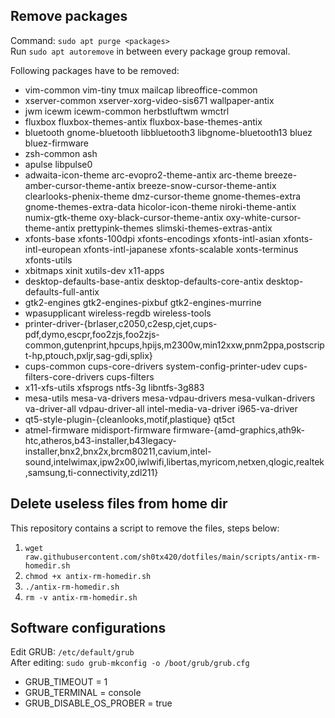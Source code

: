 ## Remove packages
Command: `sudo apt purge <packages>`
<br>
Run `sudo apt autoremove` in between every package group removal.

Following packages have to be removed:
- vim-common vim-tiny tmux mailcap libreoffice-common
- xserver-common xserver-xorg-video-sis671 wallpaper-antix
- jwm icewm icewm-common herbstluftwm wmctrl
- fluxbox fluxbox-themes-antix fluxbox-base-themes-antix
- bluetooth gnome-bluetooth libbluetooth3 libgnome-bluetooth13 bluez bluez-firmware
- zsh-common ash
- apulse libpulse0
- adwaita-icon-theme arc-evopro2-theme-antix arc-theme breeze-amber-cursor-theme-antix breeze-snow-cursor-theme-antix clearlooks-phenix-theme dmz-cursor-theme gnome-themes-extra gnome-themes-extra-data hicolor-icon-theme niroki-theme-antix numix-gtk-theme oxy-black-cursor-theme-antix oxy-white-cursor-theme-antix prettypink-themes slimski-themes-extras-antix
- xfonts-base xfonts-100dpi xfonts-encodings xfonts-intl-asian xfonts-intl-european xfonts-intl-japanese xfonts-scalable xonts-terminus xfonts-utils
- xbitmaps xinit xutils-dev x11-apps
- desktop-defaults-base-antix desktop-defaults-core-antix desktop-defaults-full-antix
- gtk2-engines gtk2-engines-pixbuf gtk2-engines-murrine
- wpasupplicant wireless-regdb wireless-tools
- printer-driver-{brlaser,c2050,c2esp,cjet,cups-pdf,dymo,escpr,foo2zjs,foo2zjs-common,gutenprint,hpcups,hpijs,m2300w,min12xxw,pnm2ppa,postscript-hp,ptouch,pxljr,sag-gdi,splix}
- cups-common cups-core-drivers system-config-printer-udev cups-filters-core-drivers cups-filters
- x11-xfs-utils xfsprogs ntfs-3g libntfs-3g883
- mesa-utils mesa-va-drivers mesa-vdpau-drivers mesa-vulkan-drivers va-driver-all vdpau-driver-all intel-media-va-driver i965-va-driver
- qt5-style-plugin-{cleanlooks,motif,plastique} qt5ct
- atmel-firmware midisport-firmware firmware-{amd-graphics,ath9k-htc,atheros,b43-installer,b43legacy-installer,bnx2,bnx2x,brcm80211,cavium,intel-sound,intelwimax,ipw2x00,iwlwifi,libertas,myricom,netxen,qlogic,realtek,samsung,ti-connectivity,zdl211}

## Delete useless files from home dir
This repository contains a script to remove the files, steps below:
1. `wget raw.githubusercontent.com/sh0tx420/dotfiles/main/scripts/antix-rm-homedir.sh`
2. `chmod +x antix-rm-homedir.sh`
3. `./antix-rm-homedir.sh`
4. `rm -v antix-rm-homedir.sh`

## Software configurations
Edit GRUB: `/etc/default/grub`
<br>
After editing: `sudo grub-mkconfig -o /boot/grub/grub.cfg`
- GRUB_TIMEOUT = 1
- GRUB_TERMINAL = console
- GRUB_DISABLE_OS_PROBER = true
